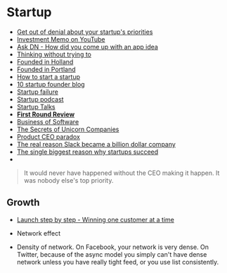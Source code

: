 # Startup

* [Get out of denial about your startup's priorities](http://hookfeed.com/blog/get-out-of-denial-about-your-startups-priorities/)
* [Investment Memo on YouTube](http://milesgrimshaw.com/sequoia-investment-memo/)
* [Ask DN - How did you come up with an app idea](https://news.layervault.com/stories/28881-ask-dn-how-did-you-come-up-with-an-app-idea)
* [Thinking without trying to](http://www.paulgraham.com/top.html)
* [Founded in Holland](http://foundedinholland.com/)
* [Founded in Portland](http://foundedin.pl/)
* [How to start a startup](https://www.youtube.com/watch?v=CBYhVcO4WgI)
* [10 startup founder blog](http://blog.generalassemb.ly/10-startup-founder-blogs-every-entrepreneur-should-read/)
* [Startup failure](https://www.cbinsights.com/blog/startup-failure-post-mortem/)
* [Startup podcast](http://www.blog.herbigt.com/why-i-love-startup-podcast/)
* [Startup Talks](http://startuptalks.tv/videos/category/design/)
* [**First Round Review**](http://firstround.com/review/)
* [Business of Software](http://businessofsoftware.org/)
* [The Secrets of Unicorn Companies](https://medium.com/backchannel/here-are-the-secrets-of-unicorn-companies-c8951b99215b)
* [Product CEO paradox](http://www.bhorowitz.com/why_founders_fail_the_product_ceo_paradox)
* [The real reason Slack became a billion dollar company](https://medium.com/@satyavh/the-real-reason-slack-became-a-billion-dollar-company-f14c22b15a29)
* [The single biggest reason why startups succeed](https://www.ted.com/talks/bill_gross_the_single_biggest_reason_why_startups_succeed)
* 

> It would never have happened without the CEO making it happen. It was nobody else's top priority.

## Growth

* [Launch step by step - Winning one customer at a time](http://www.launchsolid.com/launching-myth/)


* Network effect
* Density of network. On Facebook, your network is very dense. On Twitter, because of the async model you simply can't have dense network unless you have really tight feed, or you use list consistently.